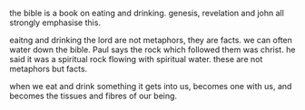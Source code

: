 the bible is a book on eating and drinking. genesis, revelation and john all strongly
emphasise this.

eaitng and drinking the lord are not metaphors, they are facts. we can often water down
the bible. Paul says the rock which followed them was christ. he said it was a spiritual
rock flowing with spiritual water. these are not metaphors but facts.

when we eat and drink something it gets into us, becomes one with us, and becomes the
tissues and fibres of our being.
